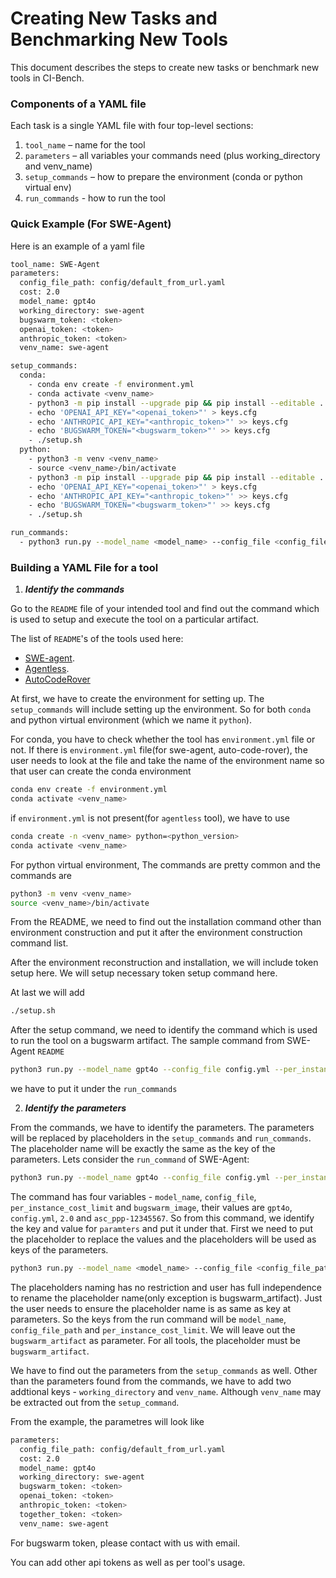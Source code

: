 # Creating New Tasks and Benchmarking New Tools

This document describes the steps to create new tasks or benchmark new tools in CI-Bench.


### Components of a YAML file

Each task is a single YAML file with four top-level sections:

1. `tool_name` – name for the tool
2. `parameters` – all variables your commands need (plus working_directory and venv_name)
3. `setup_commands` – how to prepare the environment (conda or python virtual env)
4. `run_commands` - how to run the tool

### Quick Example (For SWE-Agent)

Here is an example of a yaml file

```bash
tool_name: SWE-Agent
parameters:
  config_file_path: config/default_from_url.yaml
  cost: 2.0
  model_name: gpt4o
  working_directory: swe-agent
  bugswarm_token: <token>
  openai_token: <token>
  anthropic_token: <token>
  venv_name: swe-agent

setup_commands:
  conda:
    - conda env create -f environment.yml
    - conda activate <venv_name>
    - python3 -m pip install --upgrade pip && pip install --editable .
    - echo 'OPENAI_API_KEY="<openai_token>"' > keys.cfg
    - echo 'ANTHROPIC_API_KEY="<anthropic_token>"' >> keys.cfg
    - echo 'BUGSWARM_TOKEN="<bugswarm_token>"' >> keys.cfg
    - ./setup.sh
  python:
    - python3 -m venv <venv_name>
    - source <venv_name>/bin/activate
    - python3 -m pip install --upgrade pip && pip install --editable .
    - echo 'OPENAI_API_KEY="<openai_token>"' > keys.cfg
    - echo 'ANTHROPIC_API_KEY="<anthropic_token>"' >> keys.cfg
    - echo 'BUGSWARM_TOKEN="<bugswarm_token>"' >> keys.cfg
    - ./setup.sh

run_commands:
  - python3 run.py --model_name <model_name> --config_file <config_file_path> --per_instance_cost_limit <cost> --bugswarm_image <bugswarm_artifact>
```

### Building a YAML File for a tool

1. ***Identify the commands***

Go to the `README` file of your intended tool and find out the command which is used to setup and execute the tool on a particular artifact.

The list of `README`'s of the tools used here:
 - [SWE-agent](tools/swe-agent/README.md).
 - [Agentless](tools/agentless/README.md).
 - [AutoCodeRover](tools/auto-code-rover/README.md)

At first, we have to create the environment for setting up. The `setup_commands` will include setting up the environment. So for both 
`conda` and python virtual environment (which we name it `python`). 

For conda, you have to check whether the tool has `environment.yml` file or not. If there is `environment.yml` file(for swe-agent, auto-code-rover), the user needs to look at the file and take the name of the environment name so that 
user can create the conda environment

```bash
conda env create -f environment.yml
conda activate <venv_name>
```

if `environment.yml` is not present(for `agentless` tool), we have to use
```bash
conda create -n <venv_name> python=<python_version>
conda activate <venv_name>
```

For python virtual environment, The commands are pretty common and the commands are
```bash
python3 -m venv <venv_name>
source <venv_name>/bin/activate
```

From the README, we need to find out the installation command other than environment construction and put it after the environment
construction command list.

After the environment reconstruction and installation, we will include token setup here. We will setup necessary token setup command here.

At last we will add 
```bash
./setup.sh
```

After the setup command, we need to identify the command which is used to run the tool on a bugswarm artifact. The sample command from SWE-Agent `README`

```bash
python3 run.py --model_name gpt4o --config_file config.yml --per_instance_cost_limit 2.0 --bugswarm_image asc_ppp-12345567
```

we have to put it under the `run_commands`

2. ***Identify the parameters***

From the commands, we have to identify the parameters. The parameters will be replaced by placeholders in the `setup_commands` and `run_commands`. The placeholder name will be exactly the same as the key of the parameters. Lets consider the `run_command` of SWE-Agent:

```bash
python3 run.py --model_name gpt4o --config_file config.yml --per_instance_cost_limit 2.0 --bugswarm_image asc_ppp-12345567
```

The command has four variables - `model_name`, `config_file`, `per_instance_cost_limit` and `bugswarm_image`, their values are
`gpt4o`, `config.yml`, `2.0` and `asc_ppp-12345567`. So from this command, we identify the key and value for `paramters` and put 
it under that. First we need to put the placeholder to replace the values and the placeholders will be used as keys of the parameters.

```bash
python3 run.py --model_name <model_name> --config_file <config_file_path> --per_instance_cost_limit <per_instance_cost_limit> --bugswarm_image <bugswarm_artifact>
```

The placeholders naming has no restriction and user has full independence to rename the placeholder name(only exception is bugswarm_artifact). Just the user needs to ensure the placeholder name is as same as key at parameters. So the keys from the run command will be `model_name`, `config_file_path` and `per_instance_cost_limit`. We will leave out the `bugswarm_artifact` as parameter. For all tools, the placeholder must be `bugswarm_artifact`.

We have to find out the parameters from the `setup_commands` as well. Other than the parameters found from the commands, we have to add
two addtional keys - `working_directory` and `venv_name`. Although `venv_name` may be extracted out from the `setup_command`.

From the example, the parametres will look like

```bash
parameters:
  config_file_path: config/default_from_url.yaml
  cost: 2.0
  model_name: gpt4o
  working_directory: swe-agent
  bugswarm_token: <token>
  openai_token: <token>
  anthropic_token: <token>
  together_token: <token>
  venv_name: swe-agent
```

For bugswarm token, please contact with us with email.

You can add other api tokens as well as per tool's usage. 



<!-- From the command, we can see that the model name, config file path, per_instance_cost_limit and the bugswarm_image name can be varied. So we can put these variables under parameters. For parameters, we will leave the `bugswarm_artifact` as it will come from the framework command line. 

For parameters section, mention all the variables from the tool run command. Parameters keys should be as same as inside the command. Lets say, model_name is a parametre here. We have to keep the same `<model_name>` where we will use in the command. So we have to find out the variables from the command and put it in the parameters section. Parametre section also include the `working_directory` and `venv_name` as well. 

if you have `environment.yml` file, please keep the environment name same as yaml file. It is only for `conda` options where most of the time `environment.yml` file is present
 
And before running, please replace the necessary tokens inside the parameters

For `setup_commands`, we have two options. If anyone prefers to run on a conda environment, one should list all the virtual envionment related commands inside the `conda` sections. And if anyone wants to use `venv` command to create virtual
environment, one has to use the commands `python` sections.

Docker commands will be also included here. `run_commands` include necessary commands to run. -->
